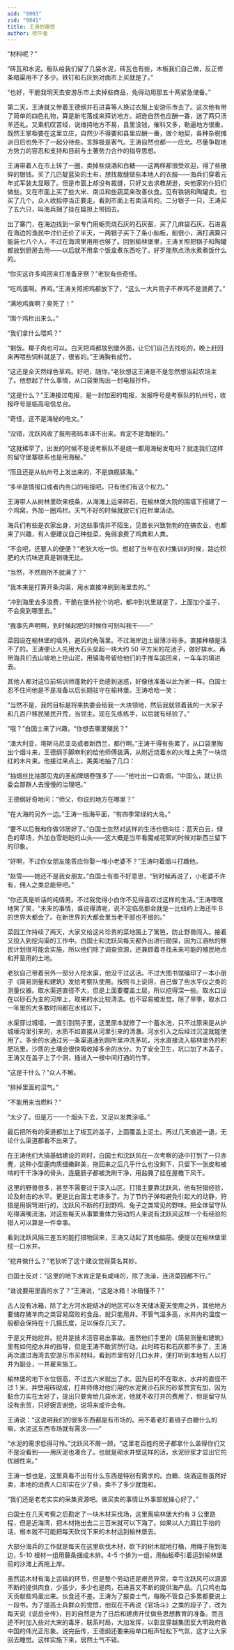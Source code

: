 ```yaml
---
aid: "0003"
zid: "0041"
title: 王涛的理想
author: 吹牛者
---
```


“材料呢？”

“砖瓦和水泥。船队给我们留了几袋水泥，砖瓦也有些，木板我们自己做，反正修条暗渠用不了多少。铁钉和石灰到对面市上买就是了。”

“也好，干脆我明天去安游乐市上卖掉些商品，免得动用那五十两紧急储备。”

第二天，王涛就又带着王德纲并石进喜等人换过衣服上安游乐市去了。这次他有带了简单的四色礼物，算是新宅落成来拜访地方。胡逊自然也应酬一番，送了两只汤羊还礼。又乘机叹苦经，说维持地方不易，县里没钱，催科又多，勒逼地方很重，既然王掌柜要在这里立庄，自然少不得要和县里应酬一番，做个地契，各种杂税摊派日后也免不了一起分待些。言辞极是客气。王涛自然也都一一应允。尽量争取地方势力的容忍和支持和目前与土著势力合作的指导思想。

王涛带着人在市上转了一圈，卖掉些烧酒和白糖——这两样都很受欢迎，得了些散碎的银钱。买了几匹靛蓝染的土布，想找裁缝做些本地人的衣服——海兵们穿着元年式军装太显眼了。但是市面上却没有裁缝，只好又去求教胡逊，央他家的仆妇们做些。又在市面上买了些大米、南瓜和些蔬菜来改善伙食。见有铁锅和陶罐卖，也买了几个。众人收拾停当正要走，看到市面上有卖活鸡的，二分银子一只，王涛买了五六只，叫海兵捆了挂在扁担上带回去。

出了寨门，在海边找到一家专门用蛎壳烧石灰的石灰窑，买了几麻袋石灰。石进喜在海边的渔民中讨价还价了半天，一两银子买下了条小舢板，船很小，满打满算只能装七八个人，不过在海湾里用用也够了。回到榆林堡里，王涛关照把锅子和陶罐都放到厨房去用——以后就不用拿个饭盒煮东西吃了。好歹能熬点汤水煮煮饭什么的。

“你买这许多鸡回来打准备牙祭？”老狄有些奇怪。

“吃鸡蛋啊。养鸡。”王涛关照把鸡都放下了，“这么一大片院子不养鸡不是浪费了。”

“满地鸡粪啊？臭死了！”

“围个鸡栏出来么。”

“我们拿什么喂鸡？”

“剩饭。椰子肉也可以。白天把鸡都放到堡外面，让它们自己去找吃的，晚上赶回来再喂些饲料就是了，很省的。”王涛胸有成竹。

“这还是全天然绿色草鸡。好吧，随你。”老狄想这王涛是不是忽然想当起农场主了。他想起了什么事情，从口袋里掏出一封电报抄件。

“这是什么？”王涛接过电报，是一封加密的电报，发报呼号是考察队的杭州号，收报呼号是临高电信总台。

“奇怪，这不是海秘的电文。”

“没错，沈跃风收了报用密码本译不出来。肯定不是海秘的。”

“这就稀罕了，出发的时候不是说考察队不是统一都用海秘发电吗？就连我们这样的留守堡寨联系也是用海秘。”

“而且还是从杭州号上发出来的，不是旗舰镇海。”

“多半是情报口或者内务口的电报吧。只有他们有这个权力。”

王涛带人从树林里砍来枝条，从海滩上运来碎石，在榆林堡大院的围墙下搭建了一个鸡窝，外加一圈鸡栏。天气不好的时候就放它们在栏里活动。

海兵们有些是农家出身，对这些事情并不陌生，见首长兴致勃勃的在搞农业，也都来了兴趣，有人便建议自己种些菜，免得浪费了鸡粪和人粪。

“不会吧，还要人的便便？”老狄大吃一惊。想起了当年在农村集训的时候，路边积肥的大坑味道真是销魂无比。

“当然，不然厕所不就满了？”

“我本来是打算开条沟渠，用水直接冲刷到海里去的。”

“冲到海里去多浪费，干脆在堡外挖个坑吧，都冲到坑里就是了，上面加个盖子，不会臭到哪里去。”

“我事先声明啊，到时候起肥的时候你可别叫我干——”

菜园设在榆林堡的墙外，避风的角落里。不过海岸边土层薄沙砾多。直接种植是活不了的。王涛便让人先用大石头垒起一块大约 50 平方米的花池子，做好排水。再带海兵们去山坡地上挖山泥，用镇海号留给他们的手推车运回来，一车车的填进去。

其他人都对这位前培训师蓬勃的干劲感到迷惑，好像他准备以此为家一样。白国士忍不住问他是不是准备以后长期驻守在榆林堡。王涛哈哈一笑：

“当然不是，我的目标是将来执委会给我一大块领地，然后我就领着我的一大家子和几百户移民殖民开荒，当领主。现在先练练手，以后就有经验了。”

“哦？”白国士来了兴趣，“你想去哪里殖民？”

“澳大利亚，塔斯马尼亚岛或者新西兰，都行啊。”王涛干得有些累了，从口袋里掏出个烟斗来，王德纲手脚麻利的给他师傅装满，从附近烧着水的火堆上夹了一块烧红的木片来。他接过来点上，美美地抽了几口：

“抽烟丝比抽那见鬼的圣船牌烟卷强多了——”他吐出一口青烟，“中国么，就让执委会那群人去慢慢的治理吧。”

王德纲好奇地问：“师父，你说的地方在哪里？”

“在大海的另外一边。”王涛一指海平面，“有四季常绿的大岛。”

“要不以后我和你做邻居好了。”白国士忽然对这样的生活也很向往：蓝天白云，绿色的草场，外加白雪皑皑的山头——这大概是当年看魔戒花絮的时候对新西兰留下的印象。

“好啊，不过你女朋友能答应你娶一堆小老婆不？”王涛叼着烟斗打趣他。

“赵雪——她还不是我女朋友。”白国士有些不好意思，“到时候再说了，小老婆不许有，佣人之类总能带吧。”

“你还真是听话的纯情男。不过我觉得小白你不见得喜欢过这样的生活。”王涛嘿嘿地笑了笑，“未来的事情，谁说得清呢，说不定临高那会就是一比纽约上海还牛 B 的世界大都会了。在新世界的大都会里当老干部也不错的。”

菜园工作持续了两天，大家又给这片珍贵的菜地围上了篱笆，防止野兽闯入。接着又投入到挖沟渠的工作中。白国士和沈跃风每天都外出进行勘探，因为江涵秋的移民计划很可能会实施，所以他们除了调查资源，还兼顾着寻找未来可能的殖民地点和开垦用的土地。

老狄自己带着另外一部分人挖水渠，他没干过这活。不过大图书馆编印了一本小册子《简易测量和建筑》发给考察队使用。按照书上说得，自己做了些水平仪之类的测量仪器。取水渠道直径不大，但是上面要覆盖土层，所以挖得深一些。取水口设在以砂石为主的河岸上，取来的水比较清洁。也不容易被发觉。除了旱季，取水口一年里的大多数时间都在水线以下。

水渠穿过城墙，一直引到院子里，这里原本就修了一个蓄水池，只不过原来是从护城壕沟里引来的，水质不如直接从河里引来的清澈。河水引入之后经过沉淀就能使用了。多余的水通过另一条渠道通到厕所里冲洗茅坑，污水直接流入榆林堡外的积肥坑里。沙质的土壤会很快吸收掉多余的水分。为了安全卫生，坑口加了木盖子。王涛又在盖子上了个洞，插进入一根中间打通的竹竿。

“这是干什么？”众人不解。

“排掉里面的沼气。”

“不能用来当燃料？”

“太少了。但是万一一个烟头下去，又足以发粪涂墙。”

最后把所有的渠道都加上了板瓦的盖子，上面覆盖上泥土。再过几天痕迹一退，无论什么渠道都看不出来了。

在王涛他们大搞基础建设的同时，白国士和沈跃风在一次考察的途中打到了一只赤麂，这种小型鹿肉质细嫩鲜美，拖回来之后几乎什么也没剩下，只留下一张皮和被啃的干干净净的骨头，连鹿肠子都被洗刷干净，用盐腌了挂在屋檐下风干。

这里的野兽很多，甚至不需要过于深入山区。打猎主要靠沈跃风，他有狩猎经验，论及射击的水平。更是比白国士老练多了。为了节约子弹和避免引起大的动静，狩猎是用钢弩进行的，沈跃风不断的打到野鸡、兔子之类常见的野味。把全体留守队吃得满嘴流油，对这些每天从事繁重体力劳动的人来说有沈跃风这样一个有经验的猎人可以算是一件幸事。

看到沈跃风隔三差五的能打猎物回来，王涛又动起了其他脑筋。便提议在榆林堡里挖一口水井。

“挖井做什么？”老狄听了这个建议觉得莫名其妙。

白国士反对：“这里的地下水肯定是有咸味的，除了洗澡，连浇菜园都不行。”

“谁说要用里面的水了？”王涛说，“这是冰箱！冰箱懂不？”

古人没有冰箱，除了北方河水能结冰的地区可以冬天储冰夏天使用之外，其他地方要储存猪羊肉之类容易腐败的食品，就只能用井。不管气温多高，水井内的温度一般都会保持在十几摄氏度，足以保存几天了。

于是又开始挖井。挖井是技术活容易出事故。虽然他们手里的《简易测量和建筑》里有如何挖水井的指导，但是王涛不敢贸然行动。此时砖石和石灰都不多了，王涛再次渡过海湾去安游乐市买材料，看到市里有好几口水井，便打听到本地有人以打井为副业，一并雇来施工。

榆林堡的地下水位很高，不过五六米就出了水。因为目的不在取水，水井的直径不过 1 米，井壁用砖砌成，打井师傅对他们用的水泥黄沙石灰的砂浆赞赏有加，因为黏合力实在太好了，提出只要肯给几袋水泥，他就不收打井的费用了，但是留守队没有余货，只好婉言谢绝，说将来或许会有。

王涛说：“这说明我们的很多东西都是有市场的。用不着老盯着镜子白糖什么的嘛，水泥这东西市场就有需求——”

“水泥的需求低得可怜。”沈跃风不屑一顾，“这里老百姓的房子都拿什么盖得你们又不是没看到——用灰泥也凑合了。也就是砌水井壁这样的活，水泥砂浆才显出它的优越性来。”

王涛一想也是，这里真看不出有什么东西是特别有需求的。白糖、烧酒这些虽然好卖，本地的消费人口却实在少了些，卖不了多少就饱和。

“我们还是老老实实的采集资源吧。做买卖的事情让外事部就操心好了。”

白国士在几天考察之后勘定了一块木材采伐场，这里离榆林堡大约有 3 公里路程，但是近海湾，把木材拖出去二三百米就可以下海了。如果以人力肩扛手抬的话，根本就不可能把每天砍伐下来的木材运到榆林堡去。

大部分海兵的工作就是每天在这里砍伐木材，砍下的树木就地打桶，用绳子拖到海边，5-10 根材一组用藤条捆成木排。4-5 个排为一组，用舢板牵引着运到榆林堡前的沙滩上再拖上岸。

虽然运木材有海上运输的环节，但是整个劳动还是艰苦异常。幸亏沈跃风可以源源不断的提供肉食，少虽少，多少也是肉，石进喜又不断的提供海产品。几只鸡也每天贡献些鸡蛋出来。伙食还不差。王涛为了振奋士气，每晚不管自己多累都要说上一段书。为了提高士兵群众的觉悟，他现在不再说《官场斗》之类的段子了，改为每天说《说岳全传》，目的自然是为了日后和建虏开仗做些思想教育的准备。而且还不时加入些对大宋的毒牙，联系时局，大加发挥，以彰显穿越集团反大明政府救中国的伟光正形象。说完岳传，王德纲还要来段单口相声轻松下气氛，这才让大家回去睡觉。这样实施下来，居然士气不错。
